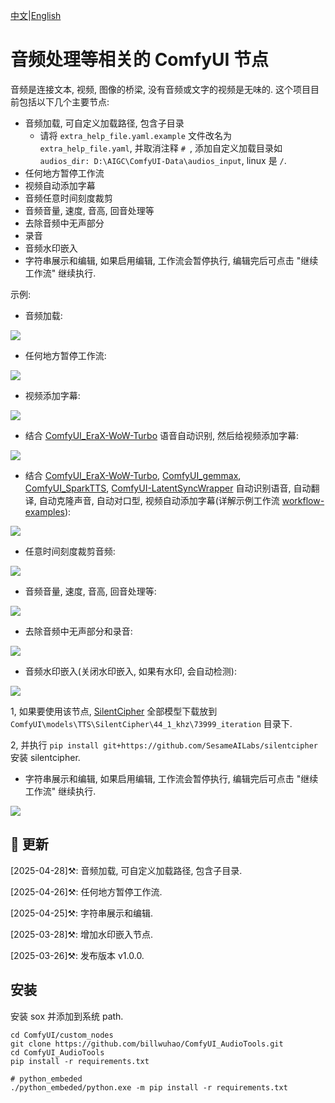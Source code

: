 [中文](README-CN.md)|[English](README.md)

# 音频处理等相关的 ComfyUI 节点

音频是连接文本, 视频, 图像的桥梁, 没有音频或文字的视频是无味的. 这个项目目前包括以下几个主要节点:
- 音频加载, 可自定义加载路径, 包含子目录
  - 请将 `extra_help_file.yaml.example` 文件改名为 `extra_help_file.yaml`, 并取消注释 `# `, 添加自定义加载目录如 `audios_dir: D:\AIGC\ComfyUI-Data\audios_input`, linux 是 `/`.
- 任何地方暂停工作流
- 视频自动添加字幕
- 音频任意时间刻度裁剪
- 音频音量, 速度, 音高, 回音处理等
- 去除音频中无声部分
- 录音
- 音频水印嵌入
- 字符串展示和编辑, 如果启用编辑, 工作流会暂停执行, 编辑完后可点击 "继续工作流" 继续执行. 

示例:

- 音频加载:

![](URL_ADDRESS.com/billwuhao/ComfyUI_AudioTools/blob/main/images/2025-04-28_00-34-19.png)

- 任何地方暂停工作流:

![](https://github.com/billwuhao/ComfyUI_AudioTools/blob/main/images/20250426115357.png)

- 视频添加字幕:

![](https://github.com/billwuhao/ComfyUI_AudioTools/blob/main/images/2025-03-25_14-00-28.png)

-  结合 [ComfyUI_EraX-WoW-Turbo](https://github.com/billwuhao/ComfyUI_EraX-WoW-Turbo) 语音自动识别, 然后给视频添加字幕:

![](https://github.com/billwuhao/ComfyUI_AudioTools/blob/main/images/2025-03-25_13-33-54.png)

- 结合 [ComfyUI_EraX-WoW-Turbo](https://github.com/billwuhao/ComfyUI_EraX-WoW-Turbo), [ComfyUI_gemmax](https://github.com/billwuhao/ComfyUI_gemmax), [ComfyUI_SparkTTS](https://github.com/billwuhao/ComfyUI_SparkTTS), [ComfyUI-LatentSyncWrapper](https://github.com/ShmuelRonen/ComfyUI-LatentSyncWrapper) 自动识别语音, 自动翻译, 自动克隆声音, 自动对口型, 视频自动添加字幕(详解示例工作流 [workflow-examples](./workflow-examples)):

![](https://github.com/billwuhao/ComfyUI_AudioTools/blob/main/images/20250326001631.png)

- 任意时间刻度裁剪音频:

![](https://github.com/billwuhao/ComfyUI_AudioTools/blob/main/images/2025-03-25_13-14-52.png)

- 音频音量, 速度, 音高, 回音处理等:

![](https://github.com/billwuhao/ComfyUI_AudioTools/blob/main/images/2025-03-25_13-02-40.png)

- 去除音频中无声部分和录音:

![](https://github.com/billwuhao/ComfyUI_AudioTools/blob/main/images/2025-03-25_13-20-30.png)

- 音频水印嵌入(关闭水印嵌入, 如果有水印, 会自动检测):

![](https://github.com/billwuhao/ComfyUI_AudioTools/blob/main/images/2025-03-28_22-18-04.png)

  1, 如果要使用该节点, [SilentCipher](https://huggingface.co/Sony/SilentCipher/tree/main/44_1_khz/73999_iteration) 全部模型下载放到 `ComfyUI\models\TTS\SilentCipher\44_1_khz\73999_iteration` 目录下.

  2, 并执行 `pip install git+https://github.com/SesameAILabs/silentcipher` 安装 silentcipher.

- 字符串展示和编辑, 如果启用编辑, 工作流会暂停执行, 编辑完后可点击 "继续工作流" 继续执行.

![](https://github.com/billwuhao/ComfyUI_AudioTools/blob/main/images/2025-04-25_15-48-54.png)

## 📣 更新

[2025-04-28]⚒️: 音频加载, 可自定义加载路径, 包含子目录. 

[2025-04-26]⚒️: 任何地方暂停工作流. 

[2025-04-25]⚒️: 字符串展示和编辑. 

[2025-03-28]⚒️: 增加水印嵌入节点. 

[2025-03-26]⚒️: 发布版本 v1.0.0. 

## 安装

安装 sox 并添加到系统 path.

```
cd ComfyUI/custom_nodes
git clone https://github.com/billwuhao/ComfyUI_AudioTools.git
cd ComfyUI_AudioTools
pip install -r requirements.txt

# python_embeded
./python_embeded/python.exe -m pip install -r requirements.txt
```
